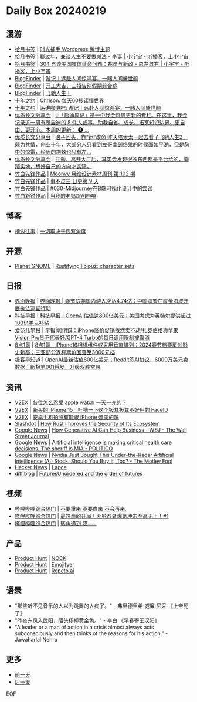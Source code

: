 # Daily Box 20240219

## 漫游
- [拾月书签](https://pocket.skyue.com/) | [时光捕手 Wordpress 微博主题](https://keepmins.com/purchase)
- [拾月书签](https://pocket.skyue.com/) | [聊过年，兼谈人生不要做减法 - 李诞 | 小宇宙 - 听播客，上小宇宙](https://www.xiaoyuzhoufm.com/episode/65c34408cace72dff8a28882)
- [拾月书签](https://pocket.skyue.com/) | [304 五谈美国媒体续命问题：裁员与新政 - 忽左忽右 | 小宇宙 - 听播客，上小宇宙](https://www.xiaoyuzhoufm.com/episode/65cb41333e0a9f64a2bb98e7)
- [BlogFinder](https://bf.zzxworld.com/) | [游记｜远赴人间惊鸿宴，一睹人间盛世颜](https://blog.ops-coffee.cn/r/city-china-henan-luoyang-laojunshan?utm_source=blogfinder)
- [BlogFinder](https://bf.zzxworld.com/) | [开工大吉，三招告别假期综合症](https://joojen.com/archives/6933.html?utm_source=blogfinder)
- [BlogFinder](https://bf.zzxworld.com/) | [飞驰人生！](https://www.tsxxc.com/ssp/2901.html?utm_source=blogfinder)
- [十年之约](https://www.foreverblog.cn/feeds.html) | [Chrison: 每天60秒读懂世界](https://blog.chrison.cn/live/224.html)
- [十年之约](https://www.foreverblog.cn/feeds.html) | [运维咖啡吧: 游记｜远赴人间惊鸿宴，一睹人间盛世颜](https://blog.ops-coffee.cn/r/city-china-henan-luoyang-laojunshan)
- [优质长文分享会](https://m.okjike.com/topics/56d2fabe7cb3331100467e2b) | [💡「启迪周记」是一个我会每周更新的专栏。在这里，我会记录这一周有所启迪的 5 件人或事，助我自省、成长，拓宽知识边界、更自由、更开心。本周的更新： ❶ ...](https://mp.weixin.qq.com/s/fjqnhuNeLlLzTz2pvm6STQ)
- [优质长文分享会](https://m.okjike.com/topics/56d2fabe7cb3331100467e2b) | [浪子回头，靠“运”改命 昨天陪太太一起去看了飞驰人生2，颇为共情，创业十年，大部分人只看到左哥拿到结果的时候面如平湖，但是胸中的惊雷，经历的荆棘也只有左...](https://m.okjike.com/originalPosts/65d20e169185c305d15551d3)
- [优质长文分享会](https://m.okjike.com/topics/56d2fabe7cb3331100467e2b) | [共勉，离开大厂后，其实会发现很多东西都是平台给的，脚踏实地，想好自己的方向才实际。](https://mp.weixin.qq.com/s/nLEFJcj7zpzXVtxkQ4SoWQ)
- [竹白先锋作品](https://www.zhubai.wiki/) | [Moonvy 月维设计素材周刊 第 102 期](https://open.zhubai.wiki/a/l/t/z/pl/moonvy/2371045921011707904)
- [竹白先锋作品](https://www.zhubai.wiki/) | [事不过三 日更第 9 天](https://open.zhubai.wiki/a/l/t/z/pl/via/2371017788795494400)
- [竹白先锋作品](https://www.zhubai.wiki/) | [#030-Midjourney在B端可视化设计中的尝试](https://open.zhubai.wiki/a/l/t/z/pl/zjing/2370994017959243776)
- [竹白新锐作品](https://www.zhubai.wiki/) | [当我的老妈跟AI唠嗑](https://open.zhubai.wiki/a/l/t/z/pl/yhjkf/2370926938044395520)

## 博客
- [槽边往事](https://www.hecaitou.com/) | [一切取决于观察角度](https://www.hecaitou.com/2024/02/Everything-depends-on-the-viewing-angle.html)

## 开源
- [Planet GNOME](https://planet.gnome.org/) | [Rustifying libipuz: character sets](https://viruta.org/rustifying-libipuz-charset.html)

## 日报
- [界面晚报](https://www.jiemian.com/lists/426.html) | [界面晚报 | 春节假期国内游人次达4.74亿；中国海警在厦金海域开展执法巡查行动](https://www.jiemian.com/article/10807272.html)
- [科技早报](https://www.jiemian.com/lists/459.html) | [科技早报丨OpenAI估值达800亿美元；美国考虑为英特尔提供超过100亿美元补贴](https://www.jiemian.com/article/10805201.html)
- [爱范儿早报](https://www.ifanr.com/category/ifanrnews) | [早报|郭明錤：iPhone降价促销依然卖不动/扎克伯格称苹果Vision Pro贵不代表好/GPT-4 Turbo的每日调用限制被取消](https://www.ifanr.com/1575521)
- [8点1氪](https://36kr.com/user/5652071) | [8点1氪｜iPhone16相机组件或采用垂直排列；2024春节档票房创影史新高；三亚部分返程票价回落至3000元档](https://36kr.com/p/2653274613496962)
- [极客早知道](https://www.geekpark.net/column/74) | [OpenAI最新估值800亿美元；Reddit签AI协议，6000万美元卖数据；新极氪001将发，升级双腔空悬](https://www.geekpark.net/news/331378)

## 资讯
- [V2EX](https://www.v2ex.com/) | [各位怎么忍受 apple watch 一天一充的？](https://www.v2ex.com/t/1016281)
- [V2EX](https://www.v2ex.com/) | [新买的 iPhone 15，吐槽一下这个极其极其不好用的 FaceID](https://www.v2ex.com/t/1016257)
- [V2EX](https://www.v2ex.com/) | [安卓手机拍照有能跟 iPhone 媲美的吗](https://www.v2ex.com/t/1016248)
- [Slashdot](https://developers.slashdot.org/) | [How Rust Improves the Security of Its Ecosystem](https://developers.slashdot.org/story/24/02/18/0010238/how-rust-improves-the-security-of-its-ecosystem?utm_source=rss1.0mainlinkanon&utm_medium=feed)
- [Google News](https://news.google.com/topics/CAAqJggKIiBDQkFTRWdvSUwyMHZNRGRqTVhZU0FtVnVHZ0pWVXlnQVAB/sections/CAQiQ0NCQVNMQW9JTDIwdk1EZGpNWFlTQW1WdUdnSlZVeUlOQ0FRYUNRb0hMMjB2TUcxcmVpb0pFZ2N2YlM4d2JXdDZLQUEqKggAKiYICiIgQ0JBU0Vnb0lMMjB2TURkak1YWVNBbVZ1R2dKVlV5Z0FQAVAB) | [How Generative AI Can Help Business - WSJ - The Wall Street Journal](https://news.google.com/rss/articles/CBMiSmh0dHBzOi8vd3d3Lndzai5jb20vdGVjaC9haS9nZW5lcmF0aXZlLWFpLWJ1c2luZXNzLWltcGxlbWVudGF0aW9uLWFjOTk1OTc10gEA?oc=5)
- [Google News](https://news.google.com/topics/CAAqJggKIiBDQkFTRWdvSUwyMHZNRGRqTVhZU0FtVnVHZ0pWVXlnQVAB/sections/CAQiQ0NCQVNMQW9JTDIwdk1EZGpNWFlTQW1WdUdnSlZVeUlOQ0FRYUNRb0hMMjB2TUcxcmVpb0pFZ2N2YlM4d2JXdDZLQUEqKggAKiYICiIgQ0JBU0Vnb0lMMjB2TURkak1YWVNBbVZ1R2dKVlV5Z0FQAVAB) | [Artificial intelligence is making critical health care decisions. The sheriff is MIA - POLITICO](https://news.google.com/rss/articles/CBMiWWh0dHBzOi8vd3d3LnBvbGl0aWNvLmNvbS9uZXdzLzIwMjQvMDIvMTgvYXJ0aWZpY2lhbC1pbnRlbGxpZ2VuY2UtaGVhbHRoLWNhcmUtZmRhLTAwMTQxNzY40gEA?oc=5)
- [Google News](https://news.google.com/topics/CAAqJggKIiBDQkFTRWdvSUwyMHZNRGRqTVhZU0FtVnVHZ0pWVXlnQVAB/sections/CAQiQ0NCQVNMQW9JTDIwdk1EZGpNWFlTQW1WdUdnSlZVeUlOQ0FRYUNRb0hMMjB2TUcxcmVpb0pFZ2N2YlM4d2JXdDZLQUEqKggAKiYICiIgQ0JBU0Vnb0lMMjB2TURkak1YWVNBbVZ1R2dKVlV5Z0FQAVAB) | [Nvidia Just Bought This Under-the-Radar Artificial Intelligence (AI) Stock. Should You Buy It, Too? - The Motley Fool](https://news.google.com/rss/articles/CBMiXWh0dHBzOi8vd3d3LmZvb2wuY29tL2ludmVzdGluZy8yMDI0LzAyLzE4L252aWRpYS1ib3VnaHQtdW5kZXItdGhlLXJhZGFyLWFpLXN0b2NrLXlvdS1idXktdG9vL9IBAA?oc=5)
- [Hacker News](https://news.ycombinator.com/front) | [Lapce](https://news.ycombinator.com/item?id=39421090)
- [diff.blog](https://diff.blog/) | [FuturesUnordered and the order of futures](https://diff.blog/post/futuresunordered-and-the-order-of-futures-169790/)

## 视频
- [哔哩哔哩综合热门](https://www.bilibili.com/v/popular/all/) | [不要重来 不要白来 不会再来.](https://b23.tv/BV1wA4m137Xz)
- [哔哩哔哩综合热门](https://www.bilibili.com/v/popular/all/) | [最热血的开局！火影忍者爆氪冲击至高无上！#1](https://b23.tv/BV1ux421f7Dk)
- [哔哩哔哩综合热门](https://www.bilibili.com/v/popular/all/) | [转角遇到 哎……](https://b23.tv/BV1hu4m1A7SV)

## 产品
- [Product Hunt](https://www.producthunt.com) | [NOCK](https://www.producthunt.com/posts/nock)
- [Product Hunt](https://www.producthunt.com) | [Emojifyer](https://www.producthunt.com/posts/emojifyer)
- [Product Hunt](https://www.producthunt.com) | [Repeto.ai](https://www.producthunt.com/posts/repeto-ai)

## 语录
- "那些听不见音乐的人以为跳舞的人疯了。" - 弗里德里希·威廉·尼采 《上帝死了》
- "昨夜东风入武阳，陌头杨柳黄金色。" - 李白 《早春寄王汉阳》
- "A leader or a man of action in a crisis almost always acts subconsciously and then thinks of the reasons for his action." - Jawaharlal Nehru

## 更多
- [前一天](daily-box-20240218.md)
- [后一天](daily-box-20240220.md)

EOF